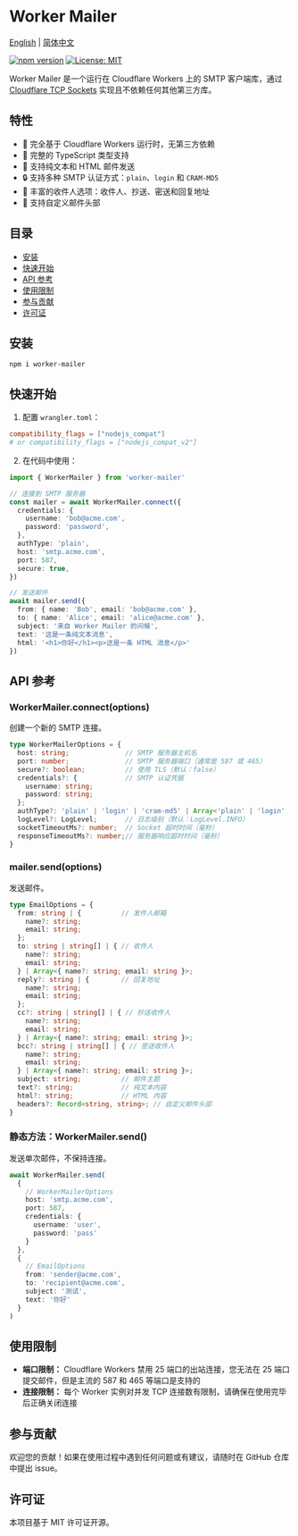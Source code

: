 # Worker Mailer

[English](./README.md) | [简体中文](./README_zh-CN.md)

[![npm version](https://badge.fury.io/js/worker-mailer.svg)](https://badge.fury.io/js/worker-mailer)
[![License: MIT](https://img.shields.io/badge/License-MIT-yellow.svg)](https://opensource.org/licenses/MIT)

Worker Mailer 是一个运行在 Cloudflare Workers 上的 SMTP 客户端库，通过 [Cloudflare TCP Sockets](https://developers.cloudflare.com/workers/runtime-apis/tcp-sockets/) 实现且不依赖任何其他第三方库。

## 特性

- 🚀 完全基于 Cloudflare Workers 运行时，无第三方依赖
- 📝 完整的 TypeScript 类型支持
- 📧 支持纯文本和 HTML 邮件发送
- 🔒 支持多种 SMTP 认证方式：`plain`、`login` 和 `CRAM-MD5`
- 👥 丰富的收件人选项：收件人、抄送、密送和回复地址
- 🎨 支持自定义邮件头部

## 目录

- [安装](#安装)
- [快速开始](#快速开始)
- [API 参考](#api-参考)
- [使用限制](#使用限制)
- [参与贡献](#参与贡献)
- [许可证](#许可证)

## 安装

```shell
npm i worker-mailer
```

## 快速开始

1. 配置 `wrangler.toml`：
```toml
compatibility_flags = ["nodejs_compat"]
# or compatibility_flags = ["nodejs_compat_v2"]
```

2. 在代码中使用：
```typescript
import { WorkerMailer } from 'worker-mailer'

// 连接到 SMTP 服务器
const mailer = await WorkerMailer.connect({
  credentials: {
    username: 'bob@acme.com',
    password: 'password',
  },
  authType: 'plain',
  host: 'smtp.acme.com',
  port: 587,
  secure: true,
})

// 发送邮件
await mailer.send({
  from: { name: 'Bob', email: 'bob@acme.com' },
  to: { name: 'Alice', email: 'alice@acme.com' },
  subject: '来自 Worker Mailer 的问候',
  text: '这是一条纯文本消息',
  html: '<h1>你好</h1><p>这是一条 HTML 消息</p>'
})
```

## API 参考

### WorkerMailer.connect(options)

创建一个新的 SMTP 连接。

```typescript
type WorkerMailerOptions = {
  host: string;              // SMTP 服务器主机名
  port: number;              // SMTP 服务器端口（通常是 587 或 465）
  secure?: boolean;          // 使用 TLS（默认：false）
  credentials?: {            // SMTP 认证凭据
    username: string;
    password: string;
  };
  authType?: 'plain' | 'login' | 'cram-md5' | Array<'plain' | 'login' | 'cram-md5'>;
  logLevel?: LogLevel;       // 日志级别（默认：LogLevel.INFO）
  socketTimeoutMs?: number;  // Socket 超时时间（毫秒）
  responseTimeoutMs?: number;// 服务器响应超时时间（毫秒）
}
```

### mailer.send(options)

发送邮件。

```typescript
type EmailOptions = {
  from: string | {          // 发件人邮箱
    name?: string;
    email: string;
  };
  to: string | string[] | { // 收件人
    name?: string;
    email: string;
  } | Array<{ name?: string; email: string }>;
  reply?: string | {        // 回复地址
    name?: string;
    email: string;
  };
  cc?: string | string[] | { // 抄送收件人
    name?: string;
    email: string;
  } | Array<{ name?: string; email: string }>;
  bcc?: string | string[] | { // 密送收件人
    name?: string;
    email: string;
  } | Array<{ name?: string; email: string }>;
  subject: string;          // 邮件主题
  text?: string;            // 纯文本内容
  html?: string;            // HTML 内容
  headers?: Record<string, string>; // 自定义邮件头部
}
```

### 静态方法：WorkerMailer.send()

发送单次邮件，不保持连接。

```typescript
await WorkerMailer.send(
  {
    // WorkerMailerOptions
    host: 'smtp.acme.com',
    port: 587,
    credentials: {
      username: 'user',
      password: 'pass'
    }
  },
  {
    // EmailOptions
    from: 'sender@acme.com',
    to: 'recipient@acme.com',
    subject: '测试',
    text: '你好'
  }
)
```

## 使用限制

- **端口限制：** Cloudflare Workers 禁用 25 端口的出站连接，您无法在 25 端口提交邮件，但是主流的 587 和 465 等端口是支持的
- **连接限制：** 每个 Worker 实例对并发 TCP 连接数有限制，请确保在使用完毕后正确关闭连接

## 参与贡献

欢迎您的贡献！如果在使用过程中遇到任何问题或有建议，请随时在 GitHub 仓库中提出 issue。

## 许可证

本项目基于 MIT 许可证开源。
